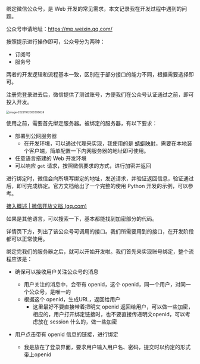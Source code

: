 绑定微信公众号，是 Web 开发的常见需求，本文记录我在开发过程中遇到的问题。



公众号申请地址：https://mp.weixin.qq.com/



按照提示进行操作即可，公众号分为两种：

- 订阅号
- 服务号



两者的开发逻辑和流程基本一致，区别在于部分接口的能力不同，根据需要选择即可。



注册完登录进去后，微信提供了测试账号，方便我们在公众号认证通过之前，即可投入开发。



<img src="C:\Users\shiweifu\AppData\Roaming\Typora\typora-user-images\image-20221102000306624.png" alt="image-20221102000306624" style="zoom:50%;" />



使用之前，需要首先绑定服务器。被绑定的服务器，有以下要求：



- 部署到公网服务器
  - 在开发环境，可以通过代理来实现，我使用的是 [蜻蜓映射](https://cloud.51miaole.com/)，需要在本地装个客户端，简单配置一下内网服务器的地址即可使用。
- 任意语言搭建的 Web 开发环境
- 可以响应 `get` 请求，按照微信要求的方式，进行加密并返回



进行绑定时，微信会向所填写绑定的地址，发送请求，并验证返回信息，验证通过后，即可完成绑定。官方文档给出了一个完整的使用 Python 开发的示例，可以参考。



[接入概述 | 微信开放文档 (qq.com)](https://developers.weixin.qq.com/doc/offiaccount/Basic_Information/Access_Overview.html)



如果是其他语言，可以搜索一下，基本都能找到加密部分的代码。

详情页下方，列出了该公众号可调用的接口。我们所需要用到的接口，在开发阶段都可以正常使用。



绑定完我们的服务器之后，就可以开始开发啦。我们首先来实现账号绑定，整个流程应该是：



- 确保可以接收用户关注公众号的消息
  - 用户关注的消息中，会带有 openid，这个 openid，同一个用户，对同一个公众号，是唯一的
  - 根据这个 openid，生成URL，返回给用户
    - 这里最好不要直接带着把明文 openid 返回给用户，可以做一些加密，相应的，用户打开绑定链接时，也不要直接传递明文openid，可以考虑放在 session 什么的，做一些加密

- 用户点击带有 openid 信息的链接，进行绑定

  - 我是放在了登录界面，要求用户输入用户名、密码，提交时以约定的形式带上openid

  



